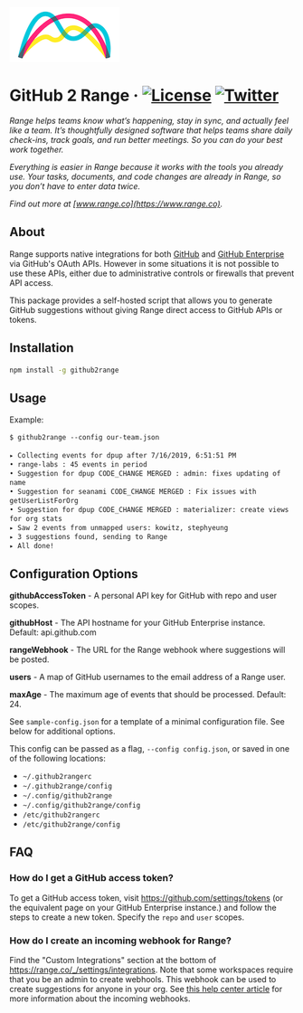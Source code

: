 ![Range Logo](./img/range-arch.png)

# GitHub 2 Range &middot; [![License](https://img.shields.io/github/license/range-labs/github2range.svg)](https://github.com/range-labs/github2range/blob/master/LICENSE) [![Twitter](https://img.shields.io/twitter/follow/rangelabs.svg?style=social)](https://twitter.com/rangelabs)

_Range helps teams know what’s happening, stay in sync, and actually feel like a team. It’s
thoughtfully designed software that helps teams share daily check-ins, track goals, and run better
meetings. So you can do your best work together._

_Everything is easier in Range because it works with the tools you already use. Your tasks,
documents, and code changes are already in Range, so you don’t have to enter data twice._

_Find out more at [www.range.co](https://www.range.co)._

## About

Range supports native integrations for both [GitHub](https://help.range.co/en/articles/2684211-github)
and [GitHub Enterprise](https://help.range.co/en/articles/2832432-github-enterprise) via GitHub's
OAuth APIs. However in some situations it is not possible to use these APIs, either due to
administrative controls or firewalls that prevent API access.

This package provides a self-hosted script that allows you to generate GitHub suggestions without
giving Range direct access to GitHub APIs or tokens.

## Installation

```bash
npm install -g github2range
```

## Usage

Example:

```
$ github2range --config our-team.json

▸ Collecting events for dpup after 7/16/2019, 6:51:51 PM
• range-labs : 45 events in period
• Suggestion for dpup CODE_CHANGE MERGED : admin: fixes updating of name
• Suggestion for seanami CODE_CHANGE MERGED : Fix issues with getUserListForOrg
• Suggestion for dpup CODE_CHANGE MERGED : materializer: create views for org stats
▸ Saw 2 events from unmapped users: kowitz, stephyeung
▸ 3 suggestions found, sending to Range
▸ All done!
```

## Configuration Options

**githubAccessToken** - A personal API key for GitHub with repo and user scopes.

**githubHost** - The API hostname for your GitHub Enterprise instance. Default: api.github.com

**rangeWebhook** - The URL for the Range webhook where suggestions will be posted.

**users** - A map of GitHub usernames to the email address of a Range user.

**maxAge** - The maximum age of events that should be processed. Default: 24.

See `sample-config.json` for a template of a minimal configuration file. See below for additional
options.

This config can be passed as a flag, `--config config.json`, or saved in one of the following
locations:

- `~/.github2rangerc`
- `~/.github2range/config`
- `~/.config/github2range`
- `~/.config/github2range/config`
- `/etc/github2rangerc`
- `/etc/github2range/config`

## FAQ

### How do I get a GitHub access token?

To get a GitHub access token, visit https://github.com/settings/tokens (or the equivalent page on
your GitHub Enterprise instance.) and follow the steps to create a new token. Specify the `repo` and
`user` scopes.

### How do I create an incoming webhook for Range?

Find the "Custom Integrations" section at the bottom of https://range.co/_/settings/integrations.
Note that some workspaces require that you be an admin to create webhools. This webhook can be used
to create suggestions for anyone in your org. See [this help center article](https://help.range.co/en/articles/2383870-custom-range-integrations)
for more information about the incoming webhooks.
